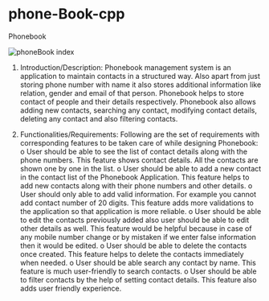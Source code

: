 # phone-Book-cpp
Phonebook

![phoneBook index](https://user-images.githubusercontent.com/39110739/78451656-84073380-76a4-11ea-9577-b211fa4cd869.png)


1. Introduction/Description:
Phonebook management system is an application to maintain contacts in a structured way. Also apart from just storing phone number with name it also stores additional information like relation, gender and email of that person. Phonebook helps to store contact of people and their details respectively.
Phonebook also allows adding new contacts, searching any contact, modifying contact details, deleting any contact and also filtering contacts.

2. Functionalities/Requirements:
Following are the set of requirements with corresponding features to be taken care of while designing Phonebook: 
o	User should be able to see the list of contact details along with the phone numbers. This feature shows contact details. All the contacts are shown one by one in the list.
o	User should be able to add a new contact in the contact list of the Phonebook Application. This feature helps to add new contacts along with their phone numbers and other details.
o	User should only able to add valid information. For example you cannot add contact number of 20 digits. This feature adds more validations to the application so that application is more reliable.
o	User should be able to edit the contacts previously added also user should be able to edit other details as well. This feature would be helpful because in case of any mobile number change or by mistaken if we enter false information then it would be edited.
o	User should be able to delete the contacts once created. This feature helps to delete the contacts immediately when needed.
o	User should be able search any contact by name. This feature is much user-friendly to search contacts. 
o	User should be able to filter contacts by the help of setting contact details. This feature also adds user friendly experience.
